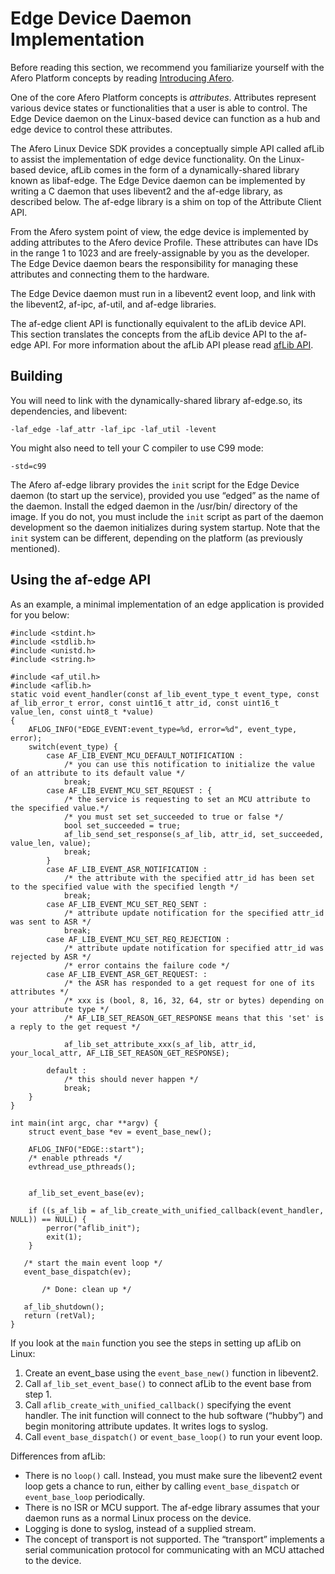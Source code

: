 # Edge Device Daemon Implementation

Before reading this section, we recommend you familiarize yourself with the Afero Platform concepts by reading [Introducing Afero](../Overview).

One of the core Afero Platform concepts is *attributes*. Attributes represent various device states or functionalities that a user is able to control. The Edge Device daemon on the Linux-based device can function as a hub and edge device to control these attributes.

The Afero Linux Device SDK provides a conceptually simple API called afLib to assist the implementation of edge device functionality. On the Linux-based device, afLib comes in the form of a dynamically-shared library known as libaf-edge. The Edge Device daemon can be implemented by writing a C daemon that uses libevent2 and the af-edge library, as described below. The af-edge library is a shim on top of the Attribute Client API.

From the Afero system point of view, the edge device is implemented by adding attributes to the Afero device Profile. These attributes can have IDs in the range 1 to 1023 and are freely-assignable by you as the developer. The Edge Device daemon bears the responsibility for managing these attributes and connecting them to the hardware.

The Edge Device daemon must run in a libevent2 event loop, and link with the libevent2, af-ipc, af-util, and af-edge libraries.

The af-edge client API is functionally equivalent to the afLib device API. This section translates the concepts from the afLib device API to the af-edge API. For more information about the afLib API please read [afLib API](../API-afLib).

## Building

You will need to link with the dynamically-shared library af-edge.so, its dependencies, and libevent:

```
-laf_edge -laf_attr -laf_ipc -laf_util -levent
```

You might also need to tell your C compiler to use C99 mode:

```
-std=c99
```

The Afero af-edge library provides the `init` script for the Edge Device daemon (to start up the service), provided you use “edged” as the name of the daemon. Install the edged daemon in the /usr/bin/ directory of the image. If you do not, you must include the `init` script as part of the daemon development so the daemon initializes during system startup. Note that the `init` system can be different, depending on the platform (as previously mentioned).

## Using the af-edge API

As an example, a minimal implementation of an edge application is provided for you below:

```
#include <stdint.h>
#include <stdlib.h>
#include <unistd.h>
#include <string.h>

#include <af_util.h>
#include <aflib.h>
static void event_handler(const af_lib_event_type_t event_type, const af_lib_error_t error, const uint16_t attr_id, const uint16_t value_len, const uint8_t *value)
{
    AFLOG_INFO("EDGE_EVENT:event_type=%d, error=%d", event_type, error);
    switch(event_type) {
        case AF_LIB_EVENT_MCU_DEFAULT_NOTIFICATION :
            /* you can use this notification to initialize the value of an attribute to its default value */
            break;
        case AF_LIB_EVENT_MCU_SET_REQUEST : {
            /* the service is requesting to set an MCU attribute to the specified value.*/
            /* you must set set_succeeded to true or false */
            bool set_succeeded = true;
            af_lib_send_set_response(s_af_lib, attr_id, set_succeeded, value_len, value);
            break;
        }
        case AF_LIB_EVENT_ASR_NOTIFICATION :
            /* the attribute with the specified attr_id has been set to the specified value with the specified length */
            break;
        case AF_LIB_EVENT_MCU_SET_REQ_SENT :
            /* attribute update notification for the specified attr_id was sent to ASR */
            break;
        case AF_LIB_EVENT_MCU_SET_REQ_REJECTION :
            /* attribute update notification for specified attr_id was rejected by ASR */
            /* error contains the failure code */
        case AF_LIB_EVENT_ASR_GET_REQUEST: :
            /* the ASR has responded to a get request for one of its attributes */
            /* xxx is (bool, 8, 16, 32, 64, str or bytes) depending on your attribute type */            
            /* AF_LIB_SET_REASON_GET_RESPONSE means that this 'set' is a reply to the get request */
            
            af_lib_set_attribute_xxx(s_af_lib, attr_id, your_local_attr, AF_LIB_SET_REASON_GET_RESPONSE);
        
        default :
            /* this should never happen */
            break;
    }
}

int main(int argc, char **argv) {
    struct event_base *ev = event_base_new();

    AFLOG_INFO("EDGE::start");
    /* enable pthreads */
    evthread_use_pthreads();
 

    af_lib_set_event_base(ev);

    if ((s_af_lib = af_lib_create_with_unified_callback(event_handler, NULL)) == NULL) {
        perror("aflib_init");
        exit(1);
    }
   
   /* start the main event loop */ 
   event_base_dispatch(ev);
 
       /* Done: clean up */

   af_lib_shutdown();
   return (retVal);
}
```

If you look at the `main` function you see the steps in setting up afLib on Linux:

1. Create an event_base using the `event_base_new()` function in libevent2.
2. Call `af_lib_set_event_base()` to connect afLib to the event base from step 1.
3. Call `aflib_create_with_unified_callback()` specifying the event handler. The init function will connect to the hub software (“hubby”) and begin monitoring attribute updates. It writes logs to syslog.
4. Call `event_base_dispatch()` or `event_base_loop()` to run your event loop.

Differences from afLib:

- There is no `loop()` call. Instead, you must make sure the libevent2 event loop gets a chance to run, either by calling `event_base_dispatch` or `event_base_loop` periodically.
- There is no ISR or MCU support. The af-edge library assumes that your daemon runs as a normal Linux process on the device.
- Logging is done to syslog, instead of a supplied stream.
- The concept of transport is not supported. The “transport” implements a serial communication protocol for communicating with an MCU attached to the device.


